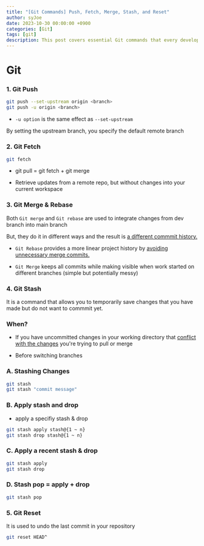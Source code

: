 ```yaml
---
title: "[Git Commands] Push, Fetch, Merge, Stash, and Reset"
author: syJoe
date: 2023-10-30 00:00:00 +0900
categories: [Git]
tags: [git]
description: This post covers essential Git commands that every developer should know. Learn how to use git push, git fetch, git merge, git stash, and git reset to manage your version control effectively. Understand the differences between merging and rebasing, and how to temporarily save changes with stash. 
---
```


# Git

### 1. **Git Push**

```bash
git push --set-upstream origin <branch>
git push -u origin <branch>
```
- ```-u option``` is the same effect as ```--set-upstream```

By setting the upstream branch, you specify the default remote branch

### 2. **Git Fetch**

```bash
git fetch
```
- git pull = git fetch + git merge

- Retrieve updates from a remote repo, but without changes into your current workspace


### 3. **Git Merge & Rebase**

Both ```Git merge``` and ```Git rebase``` are used to integrate changes from dev branch into main branch

But, they do it in different ways and the result is <u>a different commmit history.</u>

- ```Git Rebase``` provides a more linear project history by <u>avoiding unnecessary merge commits.</u>

- ```Git Merge```  keeps all commits while making visible when work started on different branches (simple but potentially messy)

### 4. **Git Stash**

It is a command that allows you to temporarily save changes that you have made but do not want to commmit yet.

### When?
- If you have uncommitted changes in your working directory that <u>conflict with the changes</u> you're trying to pull or merge

- Before switching branches

### A. Stashing Changes

```bash
git stash
git stash "commit message"
```

### B. Apply stash and drop

-  apply a specifiy stash & drop

```bash
git stash apply stash@{1 ~ n}
git stash drop stash@{1 ~ n}
```

### C. Apply a recent stash & drop

```bash
git stash apply
git stash drop
```

### D. Stash pop = apply + drop

```bash
git stash pop
```

### 5. **Git Reset**

It is used to undo the last commit in your repository

```bash
git reset HEAD^
```

